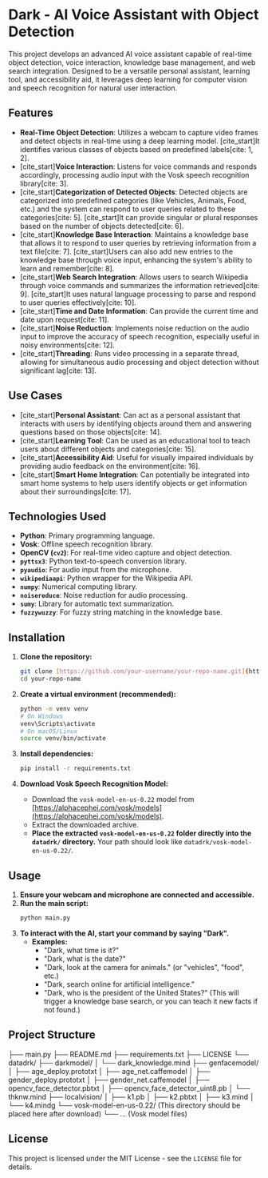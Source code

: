 # Dark - AI Voice Assistant with Object Detection

This project develops an advanced AI voice assistant capable of real-time object detection, voice interaction, knowledge base management, and web search integration. Designed to be a versatile personal assistant, learning tool, and accessibility aid, it leverages deep learning for computer vision and speech recognition for natural user interaction.

## Features

* **Real-Time Object Detection**: Utilizes a webcam to capture video frames and detect objects in real-time using a deep learning model. [cite_start]It identifies various classes of objects based on predefined labels[cite: 1, 2].
* [cite_start]**Voice Interaction**: Listens for voice commands and responds accordingly, processing audio input with the Vosk speech recognition library[cite: 3].
* [cite_start]**Categorization of Detected Objects**: Detected objects are categorized into predefined categories (like Vehicles, Animals, Food, etc.) and the system can respond to user queries related to these categories[cite: 5]. [cite_start]It can provide singular or plural responses based on the number of objects detected[cite: 6].
* [cite_start]**Knowledge Base Interaction**: Maintains a knowledge base that allows it to respond to user queries by retrieving information from a text file[cite: 7]. [cite_start]Users can also add new entries to the knowledge base through voice input, enhancing the system's ability to learn and remember[cite: 8].
* [cite_start]**Web Search Integration**: Allows users to search Wikipedia through voice commands and summarizes the information retrieved[cite: 9]. [cite_start]It uses natural language processing to parse and respond to user queries effectively[cite: 10].
* [cite_start]**Time and Date Information**: Can provide the current time and date upon request[cite: 11].
* [cite_start]**Noise Reduction**: Implements noise reduction on the audio input to improve the accuracy of speech recognition, especially useful in noisy environments[cite: 12].
* [cite_start]**Threading**: Runs video processing in a separate thread, allowing for simultaneous audio processing and object detection without significant lag[cite: 13].

## Use Cases

* [cite_start]**Personal Assistant**: Can act as a personal assistant that interacts with users by identifying objects around them and answering questions based on those objects[cite: 14].
* [cite_start]**Learning Tool**: Can be used as an educational tool to teach users about different objects and categories[cite: 15].
* [cite_start]**Accessibility Aid**: Useful for visually impaired individuals by providing audio feedback on the environment[cite: 16].
* [cite_start]**Smart Home Integration**: Can potentially be integrated into smart home systems to help users identify objects or get information about their surroundings[cite: 17].

## Technologies Used

* **Python**: Primary programming language.
* **Vosk**: Offline speech recognition library.
* **OpenCV (`cv2`)**: For real-time video capture and object detection.
* **`pyttsx3`**: Python text-to-speech conversion library.
* **`pyaudio`**: For audio input from the microphone.
* **`wikipediaapi`**: Python wrapper for the Wikipedia API.
* **`numpy`**: Numerical computing library.
* **`noisereduce`**: Noise reduction for audio processing.
* **`sumy`**: Library for automatic text summarization.
* **`fuzzywuzzy`**: For fuzzy string matching in the knowledge base.

## Installation

1.  **Clone the repository:**
    ```bash
    git clone [https://github.com/your-username/your-repo-name.git](https://github.com/your-username/your-repo-name.git)
    cd your-repo-name
    ```

2.  **Create a virtual environment (recommended):**
    ```bash
    python -m venv venv
    # On Windows
    venv\Scripts\activate
    # On macOS/Linux
    source venv/bin/activate
    ```

3.  **Install dependencies:**
    ```bash
    pip install -r requirements.txt
    ```

4.  **Download Vosk Speech Recognition Model:**
    * Download the `vosk-model-en-us-0.22` model from [https://alphacephei.com/vosk/models](https://alphacephei.com/vosk/models).
    * Extract the downloaded archive.
    * **Place the extracted `vosk-model-en-us-0.22` folder directly into the `datadrk/` directory.** Your path should look like `datadrk/vosk-model-en-us-0.22/`.

## Usage

1.  **Ensure your webcam and microphone are connected and accessible.**
2.  **Run the main script:**
    ```bash
    python main.py
    ```
3.  **To interact with the AI, start your command by saying "Dark".**
    * **Examples:**
        * "Dark, what time is it?"
        * "Dark, what is the date?"
        * "Dark, look at the camera for animals." (or "vehicles", "food", etc.)
        * "Dark, search online for artificial intelligence."
        * "Dark, who is the president of the United States?" (This will trigger a knowledge base search, or you can teach it new facts if not found.)

## Project Structure

├── main.py
├── README.md
├── requirements.txt
├── LICENSE
└── datadrk/
├── darkmodel/
│   └── dark_knowledge.mind
├── genfacemodel/
│   ├── age_deploy.prototxt
│   ├── age_net.caffemodel
│   ├── gender_deploy.prototxt
│   ├── gender_net.caffemodel
│   ├── opencv_face_detector.pbtxt
│   ├── opencv_face_detector_uint8.pb
│   └── thknw.mind
├── localvision/
│   ├── k1.pb
│   ├── k2.pbtxt
│   ├── k3.mind
│   └── k4.mindg
└── vosk-model-en-us-0.22/ (This directory should be placed here after download)
└── ... (Vosk model files)


## License

This project is licensed under the MIT License - see the `LICENSE` file for details.
